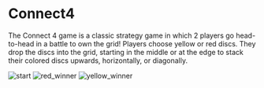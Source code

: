 # Connect4
The Connect 4 game is a classic strategy game in which 2 players go head-to-head in a battle to own the grid! Players choose yellow or red discs. They drop the discs into the grid, starting in the middle or at the edge to stack their colored discs upwards, horizontally, or diagonally.


![start](https://user-images.githubusercontent.com/108157316/220210248-59c6eb00-b236-4a94-ae94-a4156b2fab5e.JPG)
![red_winner](https://user-images.githubusercontent.com/108157316/220210254-a3da5106-6a17-4b41-a335-7305c4d1ac5b.JPG)
![yellow_winner](https://user-images.githubusercontent.com/108157316/220210258-2243f532-d664-4651-8e12-69153647aa5f.JPG)
